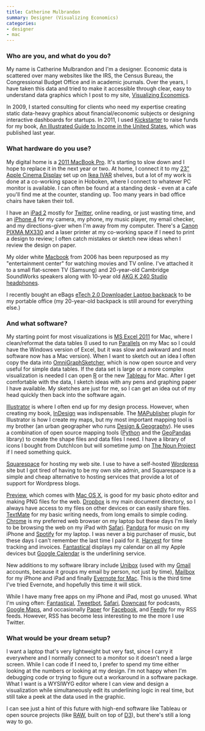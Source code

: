 ```yaml
---
title: Catherine Mulbrandon
summary: Designer (Visualizing Economics)
categories:
- designer
- mac
---
```


### Who are you, and what do you do?

My name is Catherine Mulbrandon and I'm a designer. Economic data is scattered over many websites like the IRS, the Census Bureau, the Congressional Budget Office and in academic journals. Over the years, I have taken this data and tried to make it accessible through clear, easy to understand data graphics which I post to my site, [Visualizing Economics](http://visualizingeconomics.com/ "Catherine's website.").

In 2009, I started consulting for clients who need my expertise creating static data-heavy graphics about financial/economic subjects or designing interactive dashboards for startups. In 2011, I used [Kickstarter][] to raise funds for my book, [An Illustrated Guide to Income in the United States](http://visualizingeconomics.com/book/ "Catherine's book."), which was published last year.

### What hardware do you use?

My digital home is a [2011 MacBook Pro][macbook-pro]. It's starting to slow down and I hope to replace it in the next year or two. At home, I connect it to my [23" Apple Cinema Display][cinema-display] set up on [Ikea IVAR][ivar] shelves, but a lot of my work is done at a co-working space in Hoboken, where I connect to whatever PC monitor is available. I can often be found at a standing desk - even at a cafe you'll find me at the counter, standing up. Too many years in bad office chairs have taken their toll. 

I have an [iPad 2][ipad-2] mostly for [Twitter][], online reading, or just wasting time, and an [iPhone 4][iphone-4] for my camera, my phone, my music player, my email checker, and my directions-giver when I'm away from my computer. There's a [Canon PIXMA MX330][pixma-mx330] and a laser printer at my co-working space if I need to print a design to review; I often catch mistakes or sketch new ideas when I review the design on paper.

My older white [Macbook][] from 2006 has been repurposed as my "entertainment center" for watching movies and TV online. I've attached it to a small flat-screen TV (Samsung) and 20-year-old Cambridge SoundWorks speakers along with 10-year old [AKG K 240 Studio headphones][k-240-studio]. 

I recently bought an eBags [eTech 2.0 Downloader Laptop backpack][etech-2.0-downloader] to be my portable office (my 20-year-old backpack is still around for everything else.)

### And what software?

My starting point for most visualizations is [MS Excel 2011][excel] for Mac, where I clean/reformat the data tables (I used to run [Parallels][parallels-desktop] on my Mac so I could have the Windows version of Excel, but it was slow and awkward and most software now has a Mac version). When I want to sketch out an idea I often copy the data into [OmniGraphSketcher][], which is now open source and very useful for simple data tables. If the data set is large or a more complex visualization is needed I can open [R][] or the new [Tableau][public] for Mac. After I get comfortable with the data, I sketch ideas with any pens and graphing paper I have available. My sketches are just for me, so I can get an idea out of my head quickly then back into the software again. 

[Illustrator][] is where I often end up for my design process. However, when creating my book, [InDesign][] was indispensable. The [MAPublisher][] plugin for Illustrator is how I create my maps, but my most important mapping tool is my brother (an urban geographer who runs [Design &amp; Geography](http://designandgeography.com/ "Matthew's design and map website.")). He uses a combination of open source mapping tools ([Python][] and the [GeoPandas][] library) to create the shape files and data files I need. I have a library of icons I bought from DutchIcon but will sometime jump on [The Noun Project][the-noun-project] if I need something quick.

[Squarespace][] for hosting my web site. I use to have a self-hosted [Wordpress][] site but I got tired of having to be my own site admin, and Squarespace is a simple and cheap alternative to hosting services that provide a lot of support for Wordpress blogs. 

[Preview][], which comes with [Mac OS X][macos], is good for my basic photo editor and making PNG files for the web. [Dropbox][] is my main document directory, so I always have access to my files on other devices or can easily share files. [TextMate][] for my basic writing needs, from long emails to simple coding. [Chrome][] is my preferred web browser on my laptop but these days I'm likely to be browsing the web on my iPad with [Safari][]. [Pandora][] for music on my iPhone and [Spotify][] for my laptop. I was never a big purchaser of music, but these days I can't remember the last time I paid for it. [Harvest][] for time tracking and invoices. [Fantastical][] displays my calendar on all my Apple devices but [Google Calendar][google-calendar] is the underlining service.

New additions to my software library include [Unibox][] (used with my [Gmail][] accounts, because it groups my email by person, not just by time), [Mailbox][] for my iPhone and iPad and finally [Evernote for Mac][evernote-mac]. This is the third time I've tried Evernote, and hopefully this time it will stick.

While I have many free apps on my iPhone and iPad, most go unused. What I'm using often: [Fantastical][fantastical-ios], [Tweetbot][tweetbot-ios], [Safari][safari-ios], [Downcast][downcast-ios] for podcasts, [Google Maps][google-maps-ios], and occasionally [Paper][paper-ios.2] for [Facebook][], and [Feedly][feedly-ios] for my RSS feeds. However, RSS has become less interesting to me the more I use Twitter.

### What would be your dream setup?

I want a laptop that's very lightweight but very fast, since I carry it everywhere and I normally connect to a monitor so it doesn't need a large screen. While I can code if I need to, I prefer to spend my time either looking at the numbers or looking at my design. I'm not happy when I'm debugging code or trying to figure out a workaround in a software package. What I want is a WYSIWYG editor where I can view and design a visualization while simultaneously edit its underlining logic in real time, but still take a peek at the data used in the graphic.

I can see just a hint of this future with high-end software like Tableau or open source projects (like [RAW][], built on top of [D3][d3.js]), but there's still a long way to go.

[ivar]: http://www.ikea.com/us/en/catalog/categories/departments/living_room/11703/ "A customisable storage system."
[ipad-2]: https://www.apple.com/ipad/ "A tablet device."
[iphone-4]: https://en.wikipedia.org/wiki/IPhone_4 "A smartphone."
[macbook-pro]: https://www.apple.com/macbook-pro/ "A laptop."
[macbook]: https://en.wikipedia.org/wiki/MacBook "A laptop."
[cinema-display]: https://en.wikipedia.org/wiki/Apple_Cinema_Display "An LCD display."
[etech-2.0-downloader]: https://www.ebags.com/product/ebags/etech-20-downloader-laptop-backpack/245855 "A laptop backpack."
[k-240-studio]: https://www.akg.com/K240+Studio-827.html?pid=1195 "Studio headphones."
[pixma-mx330]: https://www.amazon.com/Canon-PIXMA-Inkjet-All-In-One-Printer/dp/B001R4C5VK/ "An inkjet printer/copier/fax/scanner."
[raw]: http://raw.densitydesign.org/ "A vector-based visualisation library."
[r]: http://www.r-project.org/ "Software for statistical computing and graphics."
[unibox]: https://www.uniboxapp.com/ "A Mac app for organising your email."
[illustrator]: https://www.adobe.com/products/illustrator.html "A vector graphics editor."
[indesign]: https://www.adobe.com/products/indesign.html "A desktop/web publishing application."
[google-maps-ios]: https://itunes.apple.com/us/app/id585027354 "An app for the map service."
[google-calendar]: https://en.wikipedia.org/wiki/Google_Calendar "A web-based calendar client."
[gmail]: https://mail.google.com/mail/ "Web-based email."
[geopandas]: http://geopandas.org/ "A Python library for working with map data."
[the-noun-project]: https://thenounproject.com/ "A collection of icons representing nouns."
[textmate]: http://macromates.com/ "A text editor for the Mac."
[twitter]: https://twitter.com/ "An online micro-blogging platform."
[tweetbot-ios]: https://tapbots.com/tweetbot/ "A Twitter client for iOS."
[safari]: https://www.apple.com/safari/ "A fast web browser."
[spotify]: https://www.spotify.com/us/ "A music streaming service."
[squarespace]: https://www.squarespace.com/ "A site hosting/creation service."
[safari-ios]: https://en.wikipedia.org/wiki/Safari_(web_browser)#iOS-specific_features "A web browser included with iOS."
[fantastical-ios]: https://flexibits.com/fantastical-iphone "An alternative calendar app."
[fantastical]: https://flexibits.com/fantastical "A calendaring app for the Mac."
[facebook]: https://www.facebook.com/ "A social networking site."
[feedly-ios]: https://itunes.apple.com/us/app/feedly/id396069556 "An app for the feed reading service."
[omnigraphsketcher]: https://www.omnigroup.com/omnigraphsketcher "Mac software for drawing graphs."
[harvest]: https://www.getharvest.com/ "A time-tracking and invoice web service."
[mailbox]: http://www.mailboxapp.com/ "A email client."
[mapublisher]: http://www.avenza.com/mapublisher "A map-making plugin for Illustrator."
[macos]: https://en.wikipedia.org/wiki/MacOS "An operating system for Mac hardware."
[chrome]: https://www.google.com/intl/en/chrome/browser/ "A WebKit-based browser, where each tab runs in its own thread."
[downcast-ios]: http://www.downcastapp.com/ "An app for downloading podcasts."
[d3.js]: https://d3js.org/ "A Javascript framework for manipulating data."
[dropbox]: https://www.dropbox.com/ "Online syncing and storage."
[excel]: https://products.office.com/en-us/excel "A spreadsheet application."
[evernote-mac]: https://evernote.com/ "A Mac client for the note/image service."
[kickstarter]: https://www.kickstarter.com/ "A service for crowdfunding projects."
[paper-ios.2]: https://itunes.apple.com/us/app/paper-stories-from-facebook/id794163692 "An alternative view of your Facebook feed."
[pandora]: http://www.pandora.com/ "A personalised Internet radio station."
[public]: https://public.tableau.com/s/ "Visualisation software."
[parallels-desktop]: https://www.parallels.com/products/desktop/ "A PC emulator for the Mac."
[preview]: https://en.wikipedia.org/wiki/Preview_(Mac_OS) "An image viewer included with Mac OS X."
[python]: https://www.python.org/ "An interpreted scripting language."
[wordpress]: https://wordpress.com/ "Weblog publishing software."
